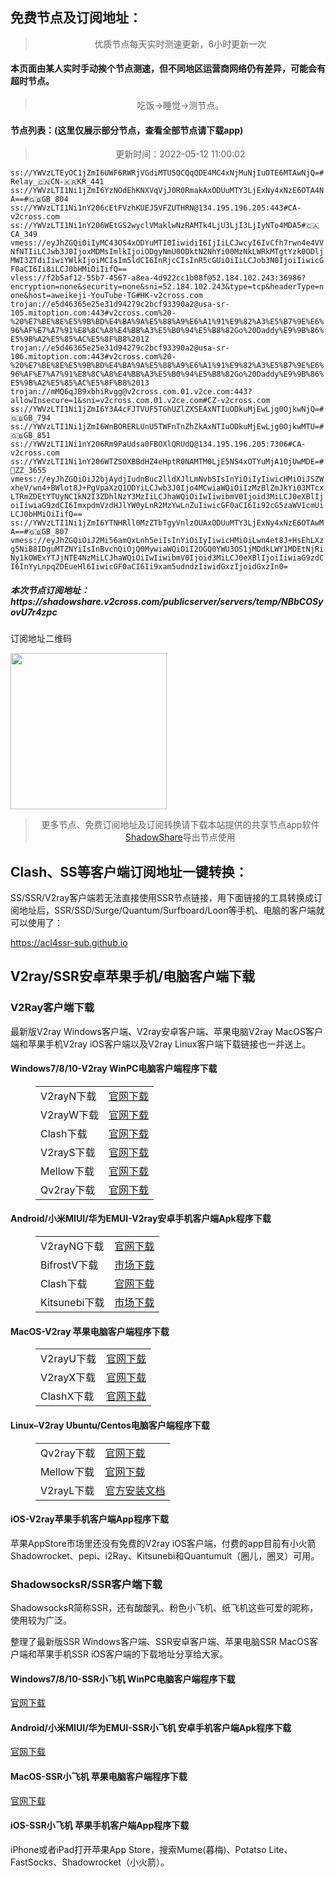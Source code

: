 
<h2>免费节点及订阅地址：</h2>
<blockquote>
<p style="text-align: center;">优质节点每天实时测速更新，6小时更新一次</p>
</blockquote>
<h4>本页面由某人实时手动挨个节点测速，但不同地区运营商网络仍有差异，可能会有超时节点。</h4>
<blockquote>
<p style="text-align: center;">吃饭->睡觉->测节点。</p>
</blockquote>
<h4>节点列表：(这里仅展示部分节点，查看全部节点请下载app)</h4>

<blockquote style='text-align: center;'>更新时间：2022-05-12 11:00:02</blockquote>
<code>ss://YWVzLTEyOC1jZmI6UWF6RWRjVGdiMTU5QCQqQDE4MC4xNjMuNjIuOTE6MTAwNjQ=#Relay_🇨🇳CN-🇰🇷KR_441
ss://YWVzLTI1Ni1jZmI6YzNOdEhKNXVqVjJ0R0RmakAxODUuMTY3LjExNy4xNzE6OTA4NA==#🇬🇧GB_804
ss://YWVzLTI1Ni1nY206cEtFVzhKUEJ5VFZUTHRN@134.195.196.205:443#CA-v2cross.com
ss://YWVzLTI1Ni1nY206WEtGS2wyclVMaklwNzRAMTk4LjU3LjI3LjIyNTo4MDA5#🇨🇦CA_349
vmess://eyJhZGQiOiIyMC43OS4xODYuMTI0IiwidiI6IjIiLCJwcyI6IvCfh7rwn4e4VVNfNTIiLCJwb3J0IjoxMDMsImlkIjoiODgyNmU0ODktN2NhYi00MzNkLWRkMTgtYzk0ODljMWI3ZTdiIiwiYWlkIjoiMCIsIm5ldCI6InRjcCIsInR5cGUiOiIiLCJob3N0IjoiIiwicGF0aCI6Ii8iLCJ0bHMiOiIifQ==
vless://f2b5af12-55b7-4567-a8ea-4d922cc1b08f@52.184.102.243:36986?encryption=none&security=none&sni=52.184.102.243&type=tcp&headerType=none&host=aweikeji-YouTube-TG#HK-v2cross.com
trojan://e5d46365e25e31d94279c2bcf93390a2@usa-sr-105.mitoption.com:443#v2cross.com%20-%20%E7%BE%8E%E5%9B%BD%E4%BA%9A%E5%88%A9%E6%A1%91%E9%82%A3%E5%B7%9E%E6%96%AF%E7%A7%91%E8%8C%A8%E4%BB%A3%E5%B0%94%E5%B8%82Go%20Daddy%E9%9B%86%E5%9B%A2%E5%85%AC%E5%8F%B8%2012
trojan://e5d46365e25e31d94279c2bcf93390a2@usa-sr-106.mitoption.com:443#v2cross.com%20-%20%E7%BE%8E%E5%9B%BD%E4%BA%9A%E5%88%A9%E6%A1%91%E9%82%A3%E5%B7%9E%E6%96%AF%E7%A7%91%E8%8C%A8%E4%BB%A3%E5%B0%94%E5%B8%82Go%20Daddy%E9%9B%86%E5%9B%A2%E5%85%AC%E5%8F%B8%2013
trojan://mMQ6qJB9xbhiRvgg@v2cross.com.01.v2ce.com:443?allowInsecure=1&sni=v2cross.com.01.v2ce.com#CZ-v2cross.com
ss://YWVzLTI1Ni1jZmI6Y3A4cFJTVUF5TGhUZlZXSEAxNTIuODkuMjEwLjg0OjkwNjQ=#🇬🇧GB_794
ss://YWVzLTI1Ni1jZmI6WnBORERLUnU5TWFnTnZhZkAxNTIuODkuMjEwLjg0OjkwMTU=#🇬🇧GB_851
ss://YWVzLTI1Ni1nY206Rm9PaUdsa0FBOXlQRUdQ@134.195.196.205:7306#CA-v2cross.com
ss://YWVzLTI1Ni1nY206WTZSOXBBdHZ4eHptR0NAMTM0LjE5NS4xOTYuMjA1OjUwMDE=#🏁ZZ_3655
vmess://eyJhZGQiOiJ2bjAydjIudnBuc2lldXJlLmNvbSIsInYiOiIyIiwicHMiOiJSZWxheV/wn4+BWlot8J+PgVpaXzQ1ODYiLCJwb3J0Ijo4MCwiaWQiOiIzMzBlZmJkYi03MTcxLTRmZDEtYTUyNC1kN2I3ZDhlNzY3MzIiLCJhaWQiOiIwIiwibmV0Ijoid3MiLCJ0eXBlIjoiIiwiaG9zdCI6ImxpdmVzdHJlYW0yLnR2MzYwLnZuIiwicGF0aCI6Ii92cG5zaWV1cmUiLCJ0bHMiOiIifQ==
ss://YWVzLTI1Ni1jZmI6YTNHRll0MzZTbTgyVnlzOUAxODUuMTY3LjExNy4xNzE6OTAwMA==#🇬🇧GB_807
vmess://eyJhZGQiOiJ2Mi56amQxLnh5eiIsInYiOiIyIiwicHMiOiLwn4et8J+HsEhLXzg5NiB8IDguMTZNYiIsInBvcnQiOjQ0MywiaWQiOiI2OGQ0YWU3OS1jMDdkLWY1MDEtNjRiNy1kOWExYTJjNTE4NzMiLCJhaWQiOiIwIiwibmV0Ijoid3MiLCJ0eXBlIjoiIiwiaG9zdCI6InYyLnpqZDEueHl6IiwicGF0aCI6Ii9xam5udndzIiwidGxzIjoidGxzIn0=</code>
<h5>本次节点订阅地址：https://shadowshare.v2cross.com/publicserver/servers/temp/NBbCOSyovU7r4zpc</h5>
<p>订阅地址二维码</p>
<img src='http://shadowshare.v2cross.com/qrcode.png' width=250 height=250>
<blockquote style='text-align: center;'>更多节点、免费订阅地址及订阅转换请下载本站提供的共享节点app软件<a href='https://shadowshare.v2cross.com'>ShadowShare</a>导出节点使用</blockquote>
<div class="nv-content-wrap entry-content">
<h2>Clash、SS等客户端订阅地址一键转换：</h2>
<p>SS/SSR/V2ray客户端若无法直接使用SSR节点链接，用下面链接的工具转换成订阅地址后，SSR/SSD/Surge/Quantum/Surfboard/Loon等手机、电脑的客户端就可以使用了：</p>
<p><a href="https://acl4ssr-sub.github.io" target="_blank" rel="noreferrer noopener nofollow">https://acl4ssr-sub.github.io</a></p>
<h2>V2ray/SSR安卓苹果手机/电脑客户端下载</h2>
<h3>V2Ray客户端下载</h3>
<p>最新版V2ray Windows客户端、V2ray安卓客户端、苹果电脑V2ray MacOS客户端和苹果手机V2ray iOS客户端以及V2ray Linux客户端下载链接也一并送上。</p>
<h4>Windows7/8/10-<strong>V2ray WinPC电脑客户端</strong>程序下载</h4>
<figure class="wp-block-table alignwide is-style-stripes"><table><tbody><tr><td>V2rayN下载</td><td><a href="https://github.com/2dust/v2rayN/releases" target="_blank" rel="noreferrer noopener">官网下载</a></td></tr><tr><td>V2rayW下载</td><td><a href="https://github.com/Cenmrev/V2RayW/releases" target="_blank" rel="noreferrer noopener">官网下载</a></td></tr><tr><td>Clash下载</td><td><a href="https://github.com/Fndroid/clash_for_windows_pkg/releases" target="_blank" rel="noreferrer noopener">官网下载</a></td></tr><tr><td>V2rayS下载</td><td><a href="https://github.com/Shinlor/V2RayS/releases" target="_blank" rel="noreferrer noopener">官网下载</a></td></tr><tr><td>Mellow下载</td><td><a href="https://github.com/mellow-io/mellow/releases" target="_blank" rel="noreferrer noopener">官网下载</a></td></tr><tr><td>Qv2ray下载</td><td><a href="https://github.com/Qv2ray/Qv2ray" target="_blank" rel="noreferrer noopener">官网下载</a></td></tr></tbody></table></figure>
<h4><strong>Android/小米MIUI/华为EMUI-V2ray安卓手机客户端</strong>Apk程序下载</h4>
<figure class="wp-block-table alignwide is-style-stripes"><table><tbody><tr><td>V2rayNG下载</td><td><a href="https://github.com/2dust/v2rayNG/releases" target="_blank" rel="noreferrer noopener">官网下载</a></td></tr><tr><td>BifrostV下载</td><td><a rel="noreferrer noopener" href="https://www.appsapk.com/downloading/latest/com.github.dawndiy.bifrostv-0.6.8.apk" target="_blank">市场下载</a></td></tr><tr><td>Clash下载</td><td><a href="https://github.com/Kr328/ClashForAndroid/releases" target="_blank" rel="noreferrer noopener">官网下载</a></td></tr><tr><td>Kitsunebi下载</td><td><a rel="noreferrer noopener" href="https://apkpure.com/kitsunebi/fun.kitsunebi.kitsunebi4android" target="_blank">市场下载</a></td></tr></tbody></table></figure>
<h4><strong>MacOS-V2ray <strong>苹果电脑</strong>客户端</strong>程序下载</h4>
<figure class="wp-block-table alignwide is-style-stripes"><table><tbody><tr><td>V2rayU下载</td><td><a href="https://github.com/yanue/V2rayU/releases" target="_blank" rel="noreferrer noopener">官网下载</a></td></tr><tr><td>V2rayX下载</td><td><a href="https://github.com/Cenmrev/V2RayX/releases" target="_blank" rel="noreferrer noopener">官网下载</a></td></tr><tr><td>ClashX下载</td><td><a href="https://github.com/yichengchen/clashX/releases" target="_blank" rel="noreferrer noopener">官网下载</a></td></tr></tbody></table></figure>
<h4><strong>Linux</strong>–<strong>V2ray Ubuntu/Centos电脑客户端</strong>程序下载</h4>
<figure class="wp-block-table alignwide is-style-stripes"><table><tbody><tr><td>Qv2ray下载</td><td><a href="https://github.com/Qv2ray/Qv2ray" target="_blank" rel="noreferrer noopener">官网下载</a></td></tr><tr><td>Mellow下载</td><td><a href="https://github.com/mellow-io/mellow/releases" target="_blank" rel="noreferrer noopener">官网下载</a></td></tr><tr><td>V2rayL下载</td><td><a rel="noreferrer noopener" href="https://github.com/jiangxufeng/v2rayL" target="_blank">官方安装文档</a></td></tr></tbody></table></figure>
<h4>iOS-<strong>V2ray苹果<strong>手机客户端</strong>App程序</strong>下载</h4>
<p>苹果AppStore市场里还没有免费的V2ray iOS客户端，付费的app目前有小火箭Shadowrocket、pepi、i2Ray、Kitsunebi和Quantumult（圈儿，圈叉）可用。</p>
<h3>ShadowsocksR/SSR客户端下载</h3>
<p>ShadowsocksR简称SSR，还有酸酸乳、粉色小飞机、纸飞机这些可爱的昵称，使用较为广泛。</p>
<p>整理了最新版SSR Windows客户端、SSR安卓客户端、苹果电脑SSR MacOS客户端和苹果手机SSR iOS客户端的下载地址分享给大家。</p>
<h4><strong>Windows7/8/10-<strong>SSR小飞机 WinPC电脑客户端</strong>程序下载</strong></h4>
<p><a rel="noreferrer noopener" href="https://github.com/shadowsocksrr/shadowsocksr-csharp/releases" target="_blank">官网下载</a></p>
<h4><strong><strong>Android/小米MIUI/华为EMUI-SSR小飞机 安卓手机客户端</strong>Apk程序下载</strong></h4>
<p><a rel="noreferrer noopener" href="https://github.com/shadowsocksrr/shadowsocksr-android/releases" target="_blank">官网下载</a></p>
<h4><strong><strong>MacOS-SSR小飞机 苹果电脑客户端</strong>程序下载</strong></h4>
<p><a href="https://github.com/qinyuhang/ShadowsocksX-NG-R/releases" target="_blank" rel="noreferrer noopener">官网下载</a></p>
<h4><strong>iOS-<strong>SSR小飞机 苹果手机客户端App程序</strong></strong>下载</h4>
<p>iPhone或者iPad打开苹果App Store，搜索Mume(暮梅)、Potatso Lite、FastSocks、Shadowrocket（小火箭）。</p>
